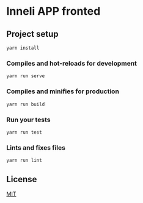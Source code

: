 
# Inneli APP fronted

## Project setup
```
yarn install
```

### Compiles and hot-reloads for development
```
yarn run serve
```

### Compiles and minifies for production
```
yarn run build
```

### Run your tests
```
yarn run test
```

### Lints and fixes files
```
yarn run lint
```

## License

[MIT](https://github.com/miguelcabreja90/inneli-app/blob/master/frontend/LICENSE)
